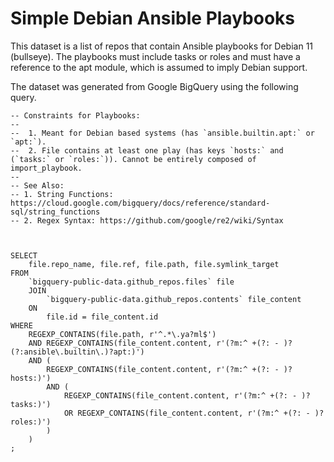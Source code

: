 # Simple Debian Ansible Playbooks

This dataset is a list of repos that contain Ansible playbooks for Debian 11
(bullseye). The playbooks must include tasks or roles and must have a reference
to the apt module, which is assumed to imply Debian support.

The dataset was generated from Google BigQuery using the following query.

```bigquery
-- Constraints for Playbooks:
-- 
--  1. Meant for Debian based systems (has `ansible.builtin.apt:` or `apt:`).
--  2. File contains at least one play (has keys `hosts:` and (`tasks:` or `roles:`)). Cannot be entirely composed of import_playbook.
-- 
-- See Also:
-- 1. String Functions: https://cloud.google.com/bigquery/docs/reference/standard-sql/string_functions
-- 2. Regex Syntax: https://github.com/google/re2/wiki/Syntax



SELECT
    file.repo_name, file.ref, file.path, file.symlink_target
FROM
    `bigquery-public-data.github_repos.files` file
    JOIN 
        `bigquery-public-data.github_repos.contents` file_content
    ON 
        file.id = file_content.id
WHERE
    REGEXP_CONTAINS(file.path, r'^.*\.ya?ml$')
    AND REGEXP_CONTAINS(file_content.content, r'(?m:^ +(?: - )?(?:ansible\.builtin\.)?apt:)')
    AND (
        REGEXP_CONTAINS(file_content.content, r'(?m:^ +(?: - )?hosts:)')
        AND (
            REGEXP_CONTAINS(file_content.content, r'(?m:^ +(?: - )?tasks:)')
            OR REGEXP_CONTAINS(file_content.content, r'(?m:^ +(?: - )?roles:)')
        )
    )
;
```
